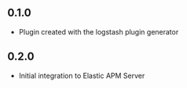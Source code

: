 ## 0.1.0

- Plugin created with the logstash plugin generator

## 0.2.0

- Initial integration to Elastic APM Server
